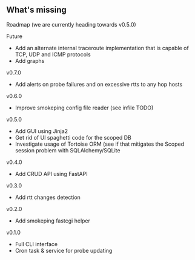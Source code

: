 ## What's missing

Roadmap (we are currently heading towards v0.5.0)

Future
- Add an alternate internal traceroute implementation that is capable of TCP, UDP and ICMP protocols
- Add graphs

v0.7.0
- Add alerts on probe failures and on excessive rtts to any hop hosts

v0.6.0
- Improve smokeping config file reader (see infile TODO)

v0.5.0
- Add GUI using Jinja2
- Get rid of UI spaghetti code for the scoped DB
- Investigate usage of Tortoise ORM (see if that mitigates the Scoped session problem with SQLAlchemy/SQLite

v0.4.0
- Add CRUD API using FastAPI

v0.3.0
- Add rtt changes detection

v0.2.0
- Add smokeping fastcgi helper

v0.1.0
- Full CLI interface
- Cron task & service for probe updating
